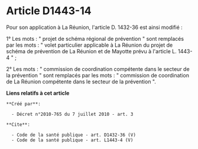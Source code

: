 # Article D1443-14

Pour son application à La Réunion, l'article D. 1432-36 est ainsi modifié : 

1° Les mots : " projet de schéma régional de prévention " sont remplacés par les mots : " volet particulier applicable à La
Réunion du projet de schéma de prévention de La Réunion et de Mayotte prévu à l'article L. 1443-4 " ; 

2° Les mots : " commission de coordination compétente dans le secteur de la prévention " sont remplacés par les mots : "
commission de coordination de La Réunion compétente dans le secteur de la prévention ".

**Liens relatifs à cet article**

	**Créé par**:

	  - Décret n°2010-765 du 7 juillet 2010 - art. 3

	**Cite**:

	  - Code de la santé publique - art. D1432-36 (V)
	  - Code de la santé publique - art. L1443-4 (V)

